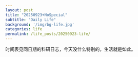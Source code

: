 ```yaml
---
layout: post
title: "20250923+NoSpecial"
subtitle: "Daily Life"
background: '/img/bg-life.jpg'
categories: life
permalink: /life_posts/20250923-life/
---
```

时间表见同日期的科研日志，今天没什么特别的，生活就是如此。

